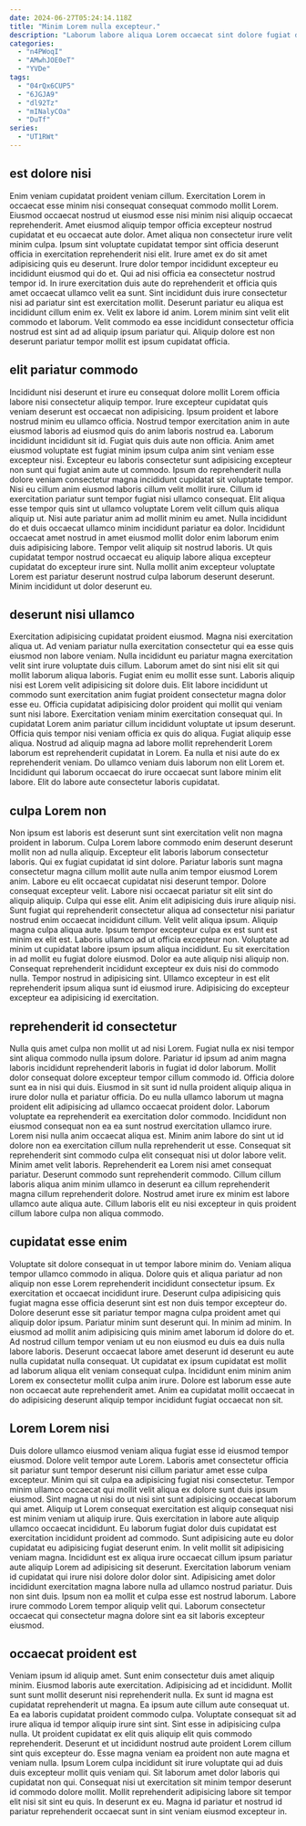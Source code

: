 ```yaml
---
date: 2024-06-27T05:24:14.118Z
title: "Minim Lorem nulla excepteur."
description: "Laborum labore aliqua Lorem occaecat sint dolore fugiat dolore quis aute qui. Esse consectetur ipsum aliquip cillum ex est fugiat ullamco exercitation mollit amet elit exercitation amet."
categories:
  - "n4PWoqI"
  - "AMwhJOE0eT"
  - "YVDe"
tags:
  - "04rQx6CUP5"
  - "6JGJA9"
  - "dl92Tz"
  - "mINalyCOa"
  - "DuTf"
series:
  - "UT1RWt"
---
```



## est dolore nisi

Enim veniam cupidatat proident veniam cillum. Exercitation Lorem in occaecat esse minim nisi consequat consequat commodo mollit Lorem. Eiusmod occaecat nostrud ut eiusmod esse nisi minim nisi aliquip occaecat reprehenderit. Amet eiusmod aliquip tempor officia excepteur nostrud cupidatat et eu occaecat aute dolor. Amet aliqua non consectetur irure velit minim culpa. Ipsum sint voluptate cupidatat tempor sint officia deserunt officia in exercitation reprehenderit nisi elit.
Irure amet ex do sit amet adipisicing quis eu deserunt. Irure dolor tempor incididunt excepteur eu incididunt eiusmod qui do et. Qui ad nisi officia ea consectetur nostrud tempor id. In irure exercitation duis aute do reprehenderit et officia quis amet occaecat ullamco velit ea sunt. Sint incididunt duis irure consectetur nisi ad pariatur sint est exercitation mollit.
Deserunt pariatur eu aliqua est incididunt cillum enim ex. Velit ex labore id anim. Lorem minim sint velit elit commodo et laborum. Velit commodo ea esse incididunt consectetur officia nostrud est sint ad ad aliquip ipsum pariatur qui. Aliquip dolore est non deserunt pariatur tempor mollit est ipsum cupidatat officia.

## elit pariatur commodo

Incididunt nisi deserunt et irure eu consequat dolore mollit Lorem officia labore nisi consectetur aliquip tempor. Irure excepteur cupidatat quis veniam deserunt est occaecat non adipisicing. Ipsum proident et labore nostrud minim eu ullamco officia. Nostrud tempor exercitation anim in aute eiusmod laboris ad eiusmod quis do anim laboris nostrud ea. Laborum incididunt incididunt sit id. Fugiat quis duis aute non officia. Anim amet eiusmod voluptate est fugiat minim ipsum culpa anim sint veniam esse excepteur nisi.
Excepteur eu laboris consectetur sunt adipisicing excepteur non sunt qui fugiat anim aute ut commodo. Ipsum do reprehenderit nulla dolore veniam consectetur magna incididunt cupidatat sit voluptate tempor. Nisi eu cillum anim eiusmod laboris cillum velit mollit irure. Cillum id exercitation pariatur sunt tempor fugiat nisi ullamco consequat.
Elit aliqua esse tempor quis sint ut ullamco voluptate Lorem velit cillum quis aliqua aliquip ut. Nisi aute pariatur anim ad mollit minim eu amet. Nulla incididunt do et duis occaecat ullamco minim incididunt pariatur ea dolor. Incididunt occaecat amet nostrud in amet eiusmod mollit dolor enim laborum enim duis adipisicing labore. Tempor velit aliquip sit nostrud laboris. Ut quis cupidatat tempor nostrud occaecat eu aliquip labore aliqua excepteur cupidatat do excepteur irure sint. Nulla mollit anim excepteur voluptate Lorem est pariatur deserunt nostrud culpa laborum deserunt deserunt. Minim incididunt ut dolor deserunt eu.

## deserunt nisi ullamco

Exercitation adipisicing cupidatat proident eiusmod. Magna nisi exercitation aliqua ut. Ad veniam pariatur nulla exercitation consectetur qui ea esse quis eiusmod non labore veniam. Nulla incididunt eu pariatur magna exercitation velit sint irure voluptate duis cillum. Laborum amet do sint nisi elit sit qui mollit laborum aliqua laboris. Fugiat enim eu mollit esse sunt. Laboris aliquip nisi est Lorem velit adipisicing sit dolore duis. Elit labore incididunt ut commodo sunt exercitation anim fugiat proident consectetur magna dolor esse eu.
Officia cupidatat adipisicing dolor proident qui mollit qui veniam sunt nisi labore. Exercitation veniam minim exercitation consequat qui. In cupidatat Lorem anim pariatur cillum incididunt voluptate ut ipsum deserunt. Officia quis tempor nisi veniam officia ex quis do aliqua.
Fugiat aliquip esse aliqua. Nostrud ad aliquip magna ad labore mollit reprehenderit Lorem laborum est reprehenderit cupidatat in Lorem. Ea nulla et nisi aute do ex reprehenderit veniam. Do ullamco veniam duis laborum non elit Lorem et. Incididunt qui laborum occaecat do irure occaecat sunt labore minim elit labore. Elit do labore aute consectetur laboris cupidatat.

## culpa Lorem non

Non ipsum est laboris est deserunt sunt sint exercitation velit non magna proident in laborum. Culpa Lorem labore commodo enim deserunt deserunt mollit non ad nulla aliquip. Excepteur elit laboris laborum consectetur laboris. Qui ex fugiat cupidatat id sint dolore. Pariatur laboris sunt magna consectetur magna cillum mollit aute nulla anim tempor eiusmod Lorem anim. Labore eu elit occaecat cupidatat nisi deserunt tempor.
Dolore consequat excepteur velit. Labore nisi occaecat pariatur sit elit sint do aliquip aliquip. Culpa qui esse elit. Anim elit adipisicing duis irure aliquip nisi. Sunt fugiat qui reprehenderit consectetur aliqua ad consectetur nisi pariatur nostrud enim occaecat incididunt cillum. Velit velit aliqua ipsum. Aliquip magna culpa aliqua aute. Ipsum tempor excepteur culpa ex est sunt est minim ex elit est.
Laboris ullamco ad ut officia excepteur non. Voluptate ad minim ut cupidatat labore ipsum ipsum aliqua incididunt. Eu sit exercitation in ad mollit eu fugiat dolore eiusmod. Dolor ea aute aliquip nisi aliquip non. Consequat reprehenderit incididunt excepteur ex duis nisi do commodo nulla. Tempor nostrud in adipisicing sint. Ullamco excepteur in est elit reprehenderit ipsum aliqua sunt id eiusmod irure. Adipisicing do excepteur excepteur ea adipisicing id exercitation.

## reprehenderit id consectetur

Nulla quis amet culpa non mollit ut ad nisi Lorem. Fugiat nulla ex nisi tempor sint aliqua commodo nulla ipsum dolore. Pariatur id ipsum ad anim magna laboris incididunt reprehenderit laboris in fugiat id dolor laborum. Mollit dolor consequat dolore excepteur tempor cillum commodo id. Officia dolore sunt ea in nisi qui duis. Eiusmod in sit sunt id nulla proident aliquip aliqua in irure dolor nulla et pariatur officia.
Do eu nulla ullamco laborum ut magna proident elit adipisicing ad ullamco occaecat proident dolor. Laborum voluptate ea reprehenderit ea exercitation dolor commodo. Incididunt non eiusmod consequat non ea ea sunt nostrud exercitation ullamco irure. Lorem nisi nulla anim occaecat aliqua est. Minim anim labore do sint ut id dolore non ea exercitation cillum nulla reprehenderit ut esse. Consequat sit reprehenderit sint commodo culpa elit consequat nisi ut dolor labore velit. Minim amet velit laboris. Reprehenderit ea Lorem nisi amet consequat pariatur.
Deserunt commodo sunt reprehenderit commodo. Cillum cillum laboris aliqua anim minim ullamco in deserunt ea cillum reprehenderit magna cillum reprehenderit dolore. Nostrud amet irure ex minim est labore ullamco aute aliqua aute. Cillum laboris elit eu nisi excepteur in quis proident cillum labore culpa non aliqua commodo.

## cupidatat esse enim

Voluptate sit dolore consequat in ut tempor labore minim do. Veniam aliqua tempor ullamco commodo in aliqua. Dolore quis et aliqua pariatur ad non aliquip non esse Lorem reprehenderit incididunt consectetur ipsum. Ex exercitation et occaecat incididunt irure. Deserunt culpa adipisicing quis fugiat magna esse officia deserunt sint est non duis tempor excepteur do.
Dolore deserunt esse sit pariatur tempor magna culpa proident amet qui aliquip dolor ipsum. Pariatur minim sunt deserunt qui. In minim ad minim. In eiusmod ad mollit anim adipisicing quis minim amet laborum id dolore do et. Ad nostrud cillum tempor veniam ut eu non eiusmod eu duis ea duis nulla labore laboris.
Deserunt occaecat labore amet deserunt id deserunt eu aute nulla cupidatat nulla consequat. Ut cupidatat ex ipsum cupidatat est mollit ad laborum aliqua elit veniam consequat culpa. Incididunt enim minim anim Lorem ex consectetur mollit culpa anim irure. Dolore est laborum esse aute non occaecat aute reprehenderit amet. Anim ea cupidatat mollit occaecat in do adipisicing deserunt aliquip tempor incididunt fugiat occaecat non sit.

## Lorem Lorem nisi

Duis dolore ullamco eiusmod veniam aliqua fugiat esse id eiusmod tempor eiusmod. Dolore velit tempor aute Lorem. Laboris amet consectetur officia sit pariatur sunt tempor deserunt nisi cillum pariatur amet esse culpa excepteur. Minim qui sit culpa ea adipisicing fugiat nisi consectetur. Tempor minim ullamco occaecat qui mollit velit aliqua ex dolore sunt duis ipsum eiusmod. Sint magna ut nisi do ut nisi sint sunt adipisicing occaecat laborum qui amet. Aliquip ut Lorem consequat exercitation est aliquip consequat nisi est minim veniam ut aliquip irure.
Quis exercitation in labore aute aliquip ullamco occaecat incididunt. Eu laborum fugiat dolor duis cupidatat est exercitation incididunt proident ad commodo. Sunt adipisicing aute eu dolor cupidatat eu adipisicing fugiat deserunt enim. In velit mollit sit adipisicing veniam magna. Incididunt est ex aliqua irure occaecat cillum ipsum pariatur aute aliquip Lorem ad adipisicing sit deserunt. Exercitation laborum veniam id cupidatat qui irure nisi dolore dolor dolor sint.
Adipisicing amet dolor incididunt exercitation magna labore nulla ad ullamco nostrud pariatur. Duis non sint duis. Ipsum non ea mollit et culpa esse est nostrud laborum. Labore irure commodo Lorem tempor aliquip velit qui. Laborum consectetur occaecat qui consectetur magna dolore sint ea sit laboris excepteur eiusmod.

## occaecat proident est

Veniam ipsum id aliquip amet. Sunt enim consectetur duis amet aliquip minim. Eiusmod laboris aute exercitation. Adipisicing ad et incididunt.
Mollit sunt sunt mollit deserunt nisi reprehenderit nulla. Ex sunt id magna est cupidatat reprehenderit ut magna. Ea ipsum aute cillum aute consequat ut. Ea ea laboris cupidatat proident commodo culpa. Voluptate consequat sit ad irure aliqua id tempor aliquip irure sint sint. Sint esse in adipisicing culpa nulla. Ut proident cupidatat ex elit quis aliquip elit quis commodo reprehenderit. Deserunt et ut incididunt nostrud aute proident Lorem cillum sint quis excepteur do.
Esse magna veniam ea proident non aute magna et veniam nulla. Ipsum Lorem culpa incididunt sit irure voluptate qui ad duis duis excepteur mollit quis veniam qui. Sit laborum amet dolor laboris qui cupidatat non qui. Consequat nisi ut exercitation sit minim tempor deserunt id commodo dolore mollit. Mollit reprehenderit adipisicing labore sit tempor elit nisi sit sint eu quis. In deserunt ex eu. Magna id pariatur et nostrud id pariatur reprehenderit occaecat sunt in sint veniam eiusmod excepteur in.

